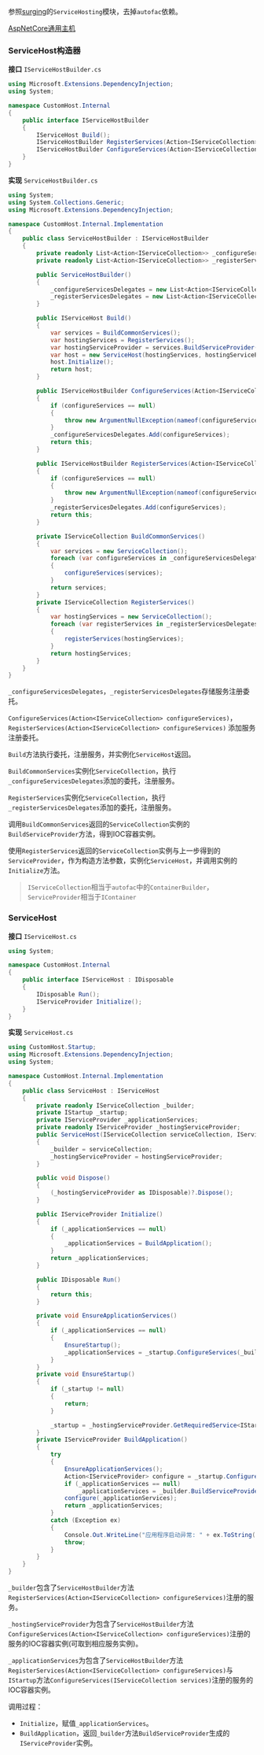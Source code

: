 参照[surging](https://github.com/dotnetcore/surging)的`ServiceHosting`模块，去掉`autofac`依赖。

[AspNetCore通用主机](https://github.com/aspnet/Extensions/tree/master/src/Hosting/Hosting/src)

### ServiceHost构造器
**接口**
`IServiceHostBuilder.cs`
```csharp
using Microsoft.Extensions.DependencyInjection;
using System;

namespace CustomHost.Internal
{
    public interface IServiceHostBuilder
    {
        IServiceHost Build();
        IServiceHostBuilder RegisterServices(Action<IServiceCollection> configureServices);
        IServiceHostBuilder ConfigureServices(Action<IServiceCollection> configureServices);
    }
}

```
**实现**
`ServiceHostBuilder.cs`
```csharp
using System;
using System.Collections.Generic;
using Microsoft.Extensions.DependencyInjection;

namespace CustomHost.Internal.Implementation
{
    public class ServiceHostBuilder : IServiceHostBuilder
    {
        private readonly List<Action<IServiceCollection>> _configureServicesDelegates;
        private readonly List<Action<IServiceCollection>> _registerServicesDelegates;

        public ServiceHostBuilder()
        {
            _configureServicesDelegates = new List<Action<IServiceCollection>>();
            _registerServicesDelegates = new List<Action<IServiceCollection>>();
        }

        public IServiceHost Build()
        {
            var services = BuildCommonServices();
            var hostingServices = RegisterServices();
            var hostingServiceProvider = services.BuildServiceProvider();
            var host = new ServiceHost(hostingServices, hostingServiceProvider);
            host.Initialize();
            return host;
        }

        public IServiceHostBuilder ConfigureServices(Action<IServiceCollection> configureServices)
        {
            if (configureServices == null)
            {
                throw new ArgumentNullException(nameof(configureServices));
            }
            _configureServicesDelegates.Add(configureServices);
            return this;
        }

        public IServiceHostBuilder RegisterServices(Action<IServiceCollection> configureServices)
        {
            if (configureServices == null)
            {
                throw new ArgumentNullException(nameof(configureServices));
            }
            _registerServicesDelegates.Add(configureServices);
            return this;
        }

        private IServiceCollection BuildCommonServices()
        {
            var services = new ServiceCollection();
            foreach (var configureServices in _configureServicesDelegates)
            {
                configureServices(services);
            }
            return services;
        }
        private IServiceCollection RegisterServices()
        {
            var hostingServices = new ServiceCollection();
            foreach (var registerServices in _registerServicesDelegates)
            {
                registerServices(hostingServices);
            }
            return hostingServices;
        }
    }
}
```
`_configureServicesDelegates`，`_registerServicesDelegates`存储服务注册委托。

`ConfigureServices(Action<IServiceCollection> configureServices)`，`RegisterServices(Action<IServiceCollection> configureServices)` 添加服务注册委托。

`Build`方法执行委托，注册服务，并实例化`ServiceHost`返回。

`BuildCommonServices`实例化`ServiceCollection`，执行`_configureServicesDelegates`添加的委托，注册服务。

`RegisterServices`实例化`ServiceCollection`，执行`_registerServicesDelegates`添加的委托，注册服务。

调用`BuildCommonServices`返回的`ServiceCollection`实例的`BuildServiceProvider`方法，得到IOC容器实例。

使用`RegisterServices`返回的`ServiceCollection`实例与上一步得到的`ServiceProvider`，作为构造方法参数，实例化`ServiceHost`，并调用实例的`Initialize`方法。
>`IServiceCollection`相当于`autofac`中的`ContainerBuilder`，`ServiceProvider`相当于`IContainer`


### ServiceHost
**接口**
`IServiceHost.cs`
```csharp
using System;

namespace CustomHost.Internal
{
    public interface IServiceHost : IDisposable
    {
        IDisposable Run();
        IServiceProvider Initialize();
    }
}
```
**实现**
`ServiceHost.cs`
```csharp
using CustomHost.Startup;
using Microsoft.Extensions.DependencyInjection;
using System;

namespace CustomHost.Internal.Implementation
{
    public class ServiceHost : IServiceHost
    {
        private readonly IServiceCollection _builder;
        private IStartup _startup;
        private IServiceProvider _applicationServices;
        private readonly IServiceProvider _hostingServiceProvider;
        public ServiceHost(IServiceCollection serviceCollection, IServiceProvider hostingServiceProvider)
        {
            _builder = serviceCollection;
            _hostingServiceProvider = hostingServiceProvider;
        }

        public void Dispose()
        {
            (_hostingServiceProvider as IDisposable)?.Dispose();
        }

        public IServiceProvider Initialize()
        {
            if (_applicationServices == null)
            {
                _applicationServices = BuildApplication();
            }
            return _applicationServices;
        }

        public IDisposable Run()
        {
            return this;
        }

        private void EnsureApplicationServices()
        {
            if (_applicationServices == null)
            {
                EnsureStartup();
                _applicationServices = _startup.ConfigureServices(_builder);
            }
        }
        private void EnsureStartup()
        {
            if (_startup != null)
            {
                return;
            }

            _startup = _hostingServiceProvider.GetRequiredService<IStartup>();
        }
        private IServiceProvider BuildApplication()
        {
            try
            {
                EnsureApplicationServices();
                Action<IServiceProvider> configure = _startup.Configure;
                if (_applicationServices == null)
                    _applicationServices = _builder.BuildServiceProvider();
                configure(_applicationServices);
                return _applicationServices;
            }
            catch (Exception ex)
            {
                Console.Out.WriteLine("应用程序启动异常: " + ex.ToString());
                throw;
            }
        }
    }
}
```

`_builder`包含了`ServiceHostBuilder`方法`RegisterServices(Action<IServiceCollection> configureServices)`注册的服务。

`_hostingServiceProvider`为包含了`ServiceHostBuilder`方法`ConfigureServices(Action<IServiceCollection> configureServices)`注册的服务的IOC容器实例(可取到相应服务实例)。

`_applicationServices`为包含了`ServiceHostBuilder`方法`RegisterServices(Action<IServiceCollection> configureServices)`与`IStartup`方法`ConfigureServices(IServiceCollection services)`注册的服务的IOC容器实例。

调用过程：

* `Initialize`，赋值`_applicationServices`。
 * `BuildApplication`，返回`_builder`方法`BuildServiceProvider`生成的`IServiceProvider`实例。
